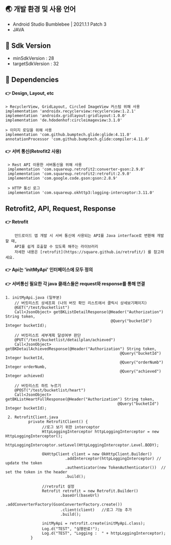 ## :earth_asia: 개발 환경 및 사용 언어
- Android Studio Bumblebee | 2021.1.1 Patch 3
- JAVA



## :iphone: Sdk Version
- minSdkVersion : 28
- targetSdkVersion : 32



## :wrench: Dependencies
#### :point_right: Design, Layout, etc
    > RecyclerView, GridLayout, Circled ImageView 커스텀 위해 사용
    implementation 'androidx.recyclerview:recyclerview:1.2.1'
    implementation 'androidx.gridlayout:gridlayout:1.0.0'
    implementation 'de.hdodenhof:circleimageview:3.1.0'
    
    > 이미지 로딩을 위해 사용
    implementation 'com.github.bumptech.glide:glide:4.11.0'
    annotationProcessor 'com.github.bumptech.glide:compiler:4.11.0'

#### :point_right: 서버 통신(Retrofit2 사용)
     > Rest API 이용한 서버통신을 위해 사용
     implementation 'com.squareup.retrofit2:converter-gson:2.9.0'
     implementation 'com.squareup.retrofit2:retrofit:2.9.0'
     implementation 'com.google.code.gson:gson:2.8.9'

     > HTTP 통신 로그
     implementation 'com.squareup.okhttp3:logging-interceptor:3.11.0'
     
     
## Retrofit2, API, Request, Response
   #### :point_right: Retrofit
        안드로이드 앱 개발 시 서버 통신에 사용되는 API를 Java interface로 변환해 개발할 때,
        API를 쉽게 호출할 수 있도록 해주는 라이브러리
        자세한 내용은 [retrofit](https://square.github.io/retrofit/) 를 참고하세요.
           
   #### :point_right: Api는 'initMyApi' 인터페이스에 모두 정의
   #### :point_right: 서버통신 필요한 각 java 클래스들은 request와 response를 통해 연결
   
    1. initMyApi.java (일부분)
        // 버킷리스트 상세조회 (나의 버킷 확인 리스트에서 클릭시 상세보기페이지)
        @GET("/test/bucketlist")
        Call<JsonObject> getBKListDetailResponse(@Header("Authorization") String token,
                                                  @Query("bucketId") Integer bucketId);

        // 버킷리스트 세부계획 달성여부 판단
        @PUT("/test/bucketlist/detailplan/achieved")
        Call<JsonObject> getBKDetailAchievedResponse(@Header("Authorization") String token,
                                                      @Query("bucketId") Integer bucketId,
                                                      @Query("orderNumb") Integer orderNumb,
                                                      @Query("achieved") Integer achieved)

        // 버킷리스트 하트 누르기
        @POST("/test/bucketlist/heart")
        Call<JsonObject> getBKListHeartFullResponse(@Header("Authorization") String token,
                                                     @Query("bucketId") Integer bucketId);
                                                     
     2. RetrofitClient.java
              private RetrofitClient() {
                    //로그 보기 위한 interceptor
                    HttpLoggingInterceptor httpLoggingInterceptor = new HttpLoggingInterceptor();
                    httpLoggingInterceptor.setLevel(HttpLoggingInterceptor.Level.BODY);

                    OkHttpClient client = new OkHttpClient.Builder()
                              .addInterceptor(httpLoggingInterceptor) // update the token
                              .authenticator(new TokenAuthenticator())  // set the token in the header
                              .build();

                    //retrofit 설정
                    Retrofit retrofit = new Retrofit.Builder()
                            .baseUrl(baseUrl)
                            .addConverterFactory(GsonConverterFactory.create())
                            .client(client)   //로그 기능 추가
                            .build();

                    initMyApi = retrofit.create(initMyApi.class);
                    Log.d("TEST", "실행완료!");
                    Log.d("TEST", "Logging :  " + httpLoggingInterceptor);
               }
               
               
